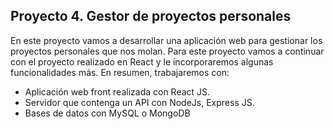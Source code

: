 ## Proyecto 4. Gestor de proyectos personales

En este proyecto vamos a desarrollar una aplicación web para gestionar los proyectos personales que nos molan. Para este proyecto vamos a continuar con el proyecto realizado en React y le incorporaremos algunas funcionalidades más. En resumen, trabajaremos con:
- Aplicación web front realizada con React JS.
- Servidor que contenga un API con NodeJs, Express JS.
- Bases de datos con MySQL o MongoDB
